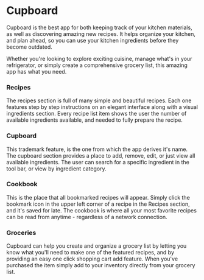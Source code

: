 # Cupboard

Cupboard is the best app for both keeping track of your kitchen materials, as well as discovering amazing new recipes. It helps organize your kitchen, and plan ahead, so you can use your kitchen ingredients before they become outdated. 

Whether you're looking to explore exciting cuisine, manage what's in your refrigerator, or simply create a comprehensive grocery list, this amazing app has what you need.

### Recipes

The recipes section is full of many simple and beautiful recipes. Each one features step by step instructions on an elegant interface along with a visual ingredients section. Every recipe list item shows the user the number of available ingredients available, and needed to fully prepare the recipe.

### Cupboard

This trademark feature, is the one from which the app derives it's name. The cupboard section provides a place to add, remove, edit, or just view all available ingredients. The user can search for a specific ingredient in the tool bar, or view by ingredient category. 

### Cookbook

This is the place that all bookmarked recipes will appear. Simply click the bookmark icon in the upper left corner of a recipe in the Recipes section, and it's saved for late. The cookbook is where all your most favorite recipes can be read from anytime - regardless of 
a network connection.

### Groceries

Cupboard can help you create and organize a grocery list by letting you know what you'll need to make one of the featured recipes, and by providing an easy one click shopping cart add feature. When you've purchased the item simply add to your inventory directly from your grocery list.
